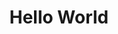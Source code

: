 <html>
<body>       
<head>
       <h1>    
       <h1 align = "center"> Hello World </h1>
<style>
       <h1> {
       color: red;
} 
</style>      
</head>
</body>
       </html>      
